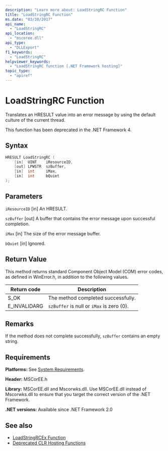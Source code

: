 ```yaml
---
description: "Learn more about: LoadStringRC Function"
title: "LoadStringRC Function"
ms.date: "03/30/2017"
api_name:
  - "LoadStringRC"
api_location:
  - "mscoree.dll"
api_type:
  - "DLLExport"
f1_keywords:
  - "LoadStringRC"
helpviewer_keywords:
  - "LoadStringRC function [.NET Framework hosting]"
topic_type:
  - "apiref"
---
```

# LoadStringRC Function

Translates an HRESULT value into an error message by using the default culture of the current thread.

 This function has been deprecated in the .NET Framework 4.

## Syntax

```cpp
HRESULT LoadStringRC (
    [in]  UINT    iResourceID,
    [out] LPWSTR  szBuffer,
    [in]  int     iMax,
    [in]  int     bQuiet
);
```

## Parameters

 `iResourceID`
 [in] An HRESULT.

 `szBuffer`
 [out] A buffer that contains the error message upon successful completion.

 `iMax`
 [in] The size of the error message buffer.

 `bQuiet`
 [in] Ignored.

## Return Value

 This method returns standard Component Object Model (COM) error codes, as defined in WinError.h, in addition to the following values.

|Return code|Description|
|-----------------|-----------------|
|S_OK|The method completed successfully.|
|E_INVALIDARG|`szBuffer` is null or `iMax` is zero (0).|

## Remarks

 If the method does not complete successfully, `szBuffer` contains an empty string.

## Requirements

 **Platforms:** See [System Requirements](../../../framework/get-started/system-requirements.md).

 **Header:** MSCorEE.h

 **Library:** MSCorEE.dll and Mscorwks.dll. Use MSCorEE.dll instead of Mscorwks.dll to ensure that you target the correct version of the .NET Framework.

 **.NET versions:** Available since .NET Framework 2.0

## See also

- [LoadStringRCEx Function](loadstringrcex-function.md)
- [Deprecated CLR Hosting Functions](deprecated-clr-hosting-functions.md)
